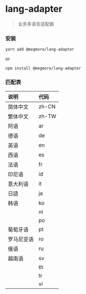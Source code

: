# lang-adapter
> 业务多语言适配器

### 安装
```shell
yarn add @megmore/lang-adapter 
```
or 
```shell
npm install @megmore/lang-adapter
```

### 匹配表

| 说明  | 代码 |  
| :--- | :--- | 
|简体中文	| zh-CN|
|繁体中文	| zh-TW|
|阿语	| ar|
|德语	| de|
|英语	| en|
|西语	| es|
|法语	| fr|
|印尼语	| id|
|意大利语	| it|
|日語	| ja|
|韩语	| ko|
|	| nl|
|	| po|
|葡萄牙语	| pt|
|罗马尼亚语	| ro|
|俄语	| ru|
|越南语	| sv|
|	| th|
|	| tr|
|	| vi|



